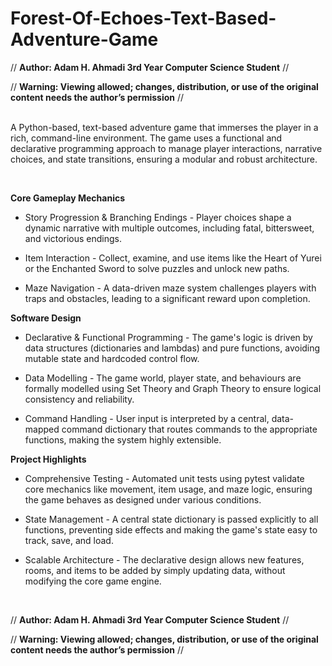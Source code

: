 # Forest-Of-Echoes-Text-Based-Adventure-Game

// **Author: Adam H. Ahmadi 3rd Year Computer Science Student** //

// **Warning: Viewing allowed; changes, distribution, or use of the original content needs the author’s permission** //
<br>
<br>

A Python-based, text-based adventure game that immerses the player in a rich, command-line environment. The game uses a functional and declarative programming approach to manage player interactions, narrative choices, and state transitions, ensuring a modular and robust architecture. 

<br>

**Core Gameplay Mechanics**

- Story Progression & Branching Endings - Player choices shape a dynamic narrative with multiple outcomes, including fatal, bittersweet, and victorious endings.

- Item Interaction - Collect, examine, and use items like the Heart of Yurei or the Enchanted Sword to solve puzzles and unlock new paths.

- Maze Navigation - A data-driven maze system challenges players with traps and obstacles, leading to a significant reward upon completion.

**Software Design**

- Declarative & Functional Programming - The game's logic is driven by data structures (dictionaries and lambdas) and pure functions, avoiding mutable state and hardcoded control flow.

- Data Modelling - The game world, player state, and behaviours are formally modelled using Set Theory and Graph Theory to ensure logical consistency and reliability.

- Command Handling - User input is interpreted by a central, data-mapped command dictionary that routes commands to the appropriate functions, making the system highly extensible.

**Project Highlights**

- Comprehensive Testing - Automated unit tests using pytest validate core mechanics like movement, item usage, and maze logic, ensuring the game behaves as designed under various conditions.

- State Management - A central state dictionary is passed explicitly to all functions, preventing side effects and making the game's state easy to track, save, and load.

- Scalable Architecture - The declarative design allows new features, rooms, and items to be added by simply updating data, without modifying the core game engine.

<br>

// **Author: Adam H. Ahmadi 3rd Year Computer Science Student** //<br>

// **Warning: Viewing allowed; changes, distribution, or use of the original content needs the author’s permission** //
